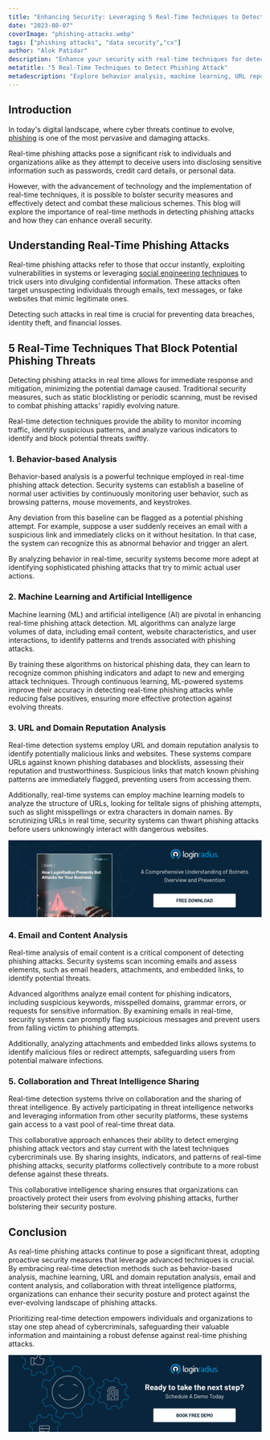 ```yaml
---
title: "Enhancing Security: Leveraging 5 Real-Time Techniques to Detect Phishing Attacks"
date: "2023-08-07"
coverImage: "phishing-attacks.webp"
tags: ["phishing attacks", "data security","cx"]
author: "Alok Patidar"
description: "Enhance your security with real-time techniques for detecting and preventing phishing attacks. Discover how behavior analysis, machine learning, URL reputation assessment, and collaboration empower proactive defense against real-time phishing threats."
metatitle: "5 Real-Time Techniques to Detect Phishing Attack"
metadescription: "Explore behavior analysis, machine learning, URL reputation assessment, and collaboration for proactive defense against real-time phishing threats."
---
```

## Introduction

In today's digital landscape, where cyber threats continue to evolve, [phishing](https://www.loginradius.com/blog/identity/phishing-for-identity/) is one of the most pervasive and damaging attacks. 

Real-time phishing attacks pose a significant risk to individuals and organizations alike as they attempt to deceive users into disclosing sensitive information such as passwords, credit card details, or personal data. 

However, with the advancement of technology and the implementation of real-time techniques, it is possible to bolster security measures and effectively detect and combat these malicious schemes. This blog will explore the importance of real-time methods in detecting phishing attacks and how they can enhance overall security.

## Understanding Real-Time Phishing Attacks

Real-time phishing attacks refer to those that occur instantly, exploiting vulnerabilities in systems or leveraging [social engineering techniques](https://www.loginradius.com/blog/identity/social-engineering-attacks/) to trick users into divulging confidential information. These attacks often target unsuspecting individuals through emails, text messages, or fake websites that mimic legitimate ones. 

Detecting such attacks in real time is crucial for preventing data breaches, identity theft, and financial losses.

## 5 Real-Time Techniques That Block Potential Phishing Threats

Detecting phishing attacks in real time allows for immediate response and mitigation, minimizing the potential damage caused. Traditional security measures, such as static blocklisting or periodic scanning, must be revised to combat phishing attacks' rapidly evolving nature. 

Real-time detection techniques provide the ability to monitor incoming traffic, identify suspicious patterns, and analyze various indicators to identify and block potential threats swiftly.

### 1. Behavior-based Analysis

Behavior-based analysis is a powerful technique employed in real-time phishing attack detection. Security systems can establish a baseline of normal user activities by continuously monitoring user behavior, such as browsing patterns, mouse movements, and keystrokes. 

Any deviation from this baseline can be flagged as a potential phishing attempt. For example, suppose a user suddenly receives an email with a suspicious link and immediately clicks on it without hesitation. In that case, the system can recognize this as abnormal behavior and trigger an alert. 

By analyzing behavior in real-time, security systems become more adept at identifying sophisticated phishing attacks that try to mimic actual user actions.

### 2. Machine Learning and Artificial Intelligence

Machine learning (ML) and artificial intelligence (AI) are pivotal in enhancing real-time phishing attack detection. ML algorithms can analyze large volumes of data, including email content, website characteristics, and user interactions, to identify patterns and trends associated with phishing attacks. 

By training these algorithms on historical phishing data, they can learn to recognize common phishing indicators and adapt to new and emerging attack techniques. Through continuous learning, ML-powered systems improve their accuracy in detecting real-time phishing attacks while reducing false positives, ensuring more effective protection against evolving threats.

### 3. URL and Domain Reputation Analysis

Real-time detection systems employ URL and domain reputation analysis to identify potentially malicious links and websites. These systems compare URLs against known phishing databases and blocklists, assessing their reputation and trustworthiness. Suspicious links that match known phishing patterns are immediately flagged, preventing users from accessing them. 

Additionally, real-time systems can employ machine learning models to analyze the structure of URLs, looking for telltale signs of phishing attempts, such as slight misspellings or extra characters in domain names. By scrutinizing URLs in real time, security systems can thwart phishing attacks before users unknowingly interact with dangerous websites.

[![WP-bot-attacks](WP-bot-attacks.webp)](https://www.loginradius.com/resource/prevent-bot-attacks-with-loginradius/)

### 4. Email and Content Analysis

Real-time analysis of email content is a critical component of detecting phishing attacks. Security systems scan incoming emails and assess elements, such as email headers, attachments, and embedded links, to identify potential threats. 

Advanced algorithms analyze email content for phishing indicators, including suspicious keywords, misspelled domains, grammar errors, or requests for sensitive information. By examining emails in real-time, security systems can promptly flag suspicious messages and prevent users from falling victim to phishing attempts. 

Additionally, analyzing attachments and embedded links allows systems to identify malicious files or redirect attempts, safeguarding users from potential malware infections.

### 5. Collaboration and Threat Intelligence Sharing

Real-time detection systems thrive on collaboration and the sharing of threat intelligence. By actively participating in threat intelligence networks and leveraging information from other security platforms, these systems gain access to a vast pool of real-time threat data. 

This collaborative approach enhances their ability to detect emerging phishing attack vectors and stay current with the latest techniques cybercriminals use. By sharing insights, indicators, and patterns of real-time phishing attacks, security platforms collectively contribute to a more robust defense against these threats. 

This collaborative intelligence sharing ensures that organizations can proactively protect their users from evolving phishing attacks, further bolstering their security posture.

## Conclusion

As real-time phishing attacks continue to pose a significant threat, adopting proactive security measures that leverage advanced techniques is crucial. By embracing real-time detection methods such as behavior-based analysis, machine learning, URL and domain reputation analysis, email and content analysis, and collaboration with threat intelligence platforms, organizations can enhance their security posture and protect against the ever-evolving landscape of phishing attacks. 

Prioritizing real-time detection empowers individuals and organizations to stay one step ahead of cybercriminals, safeguarding their valuable information and maintaining a robust defense against real-time phishing attacks.

[![LoginRadius Book a Demo](../../assets/book-a-demo-loginradius.webp)](https://www.loginradius.com/contact-us?utm_source=blog&utm_medium=web&utm_campaign=real-time-techniques-detect-phishing-attacks)
